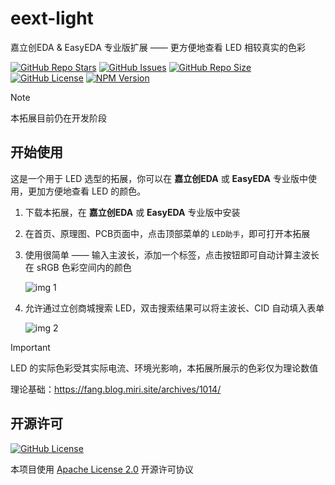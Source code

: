 # eext-light

嘉立创EDA & EasyEDA 专业版扩展 —— 更方便地查看 LED 相较真实的色彩

<a href="https://github.com/klxf/eext-light" style="vertical-align: inherit;" target="_blank"><img src="https://img.shields.io/github/stars/klxf/eext-light" alt="GitHub Repo Stars" class="not-medium-zoom-image" style="display: inline; vertical-align: inherit;" /></a>&nbsp;<a href="https://github.com/klxf/eext-light/issues" style="vertical-align: inherit;" target="_blank"><img src="https://img.shields.io/github/issues/klxf/eext-light" alt="GitHub Issues" class="not-medium-zoom-image" style="display: inline; vertical-align: inherit;" /></a>&nbsp;<a href="https://github.com/klxf/eext-light" style="vertical-align: inherit;" target="_blank"><img src="https://img.shields.io/github/repo-size/klxf/eext-light" alt="GitHub Repo Size" class="not-medium-zoom-image" style="display: inline; vertical-align: inherit;" /></a>&nbsp;<a href="https://choosealicense.com/licenses/apache-2.0/" style="vertical-align: inherit;" target="_blank"><img src="https://img.shields.io/github/license/klxf/eext-light" alt="GitHub License" class="not-medium-zoom-image" style="display: inline; vertical-align: inherit;" /></a>&nbsp;<a href="https://www.npmjs.com/package/@jlceda/pro-api-types" style="vertical-align: inherit;" target="_blank"><img src="https://img.shields.io/npm/v/%40jlceda%2Fpro-api-types?label=pro-api-types" alt="NPM Version" class="not-medium-zoom-image" style="display: inline; vertical-align: inherit;" /></a>

> [!NOTE]
>
> 本拓展目前仍在开发阶段

## 开始使用

这是一个用于 LED 选型的拓展，你可以在 **嘉立创EDA** 或 **EasyEDA** 专业版中使用，更加方便地查看 LED 的颜色。

1. 下载本拓展，在 **嘉立创EDA** 或 **EasyEDA** 专业版中安装

2. 在首页、原理图、PCB页面中，点击顶部菜单的 `LED助手`，即可打开本拓展

3. 使用很简单 —— 输入主波长，添加一个标签，点击按钮即可自动计算主波长在 sRGB 色彩空间内的颜色
   
   ![img 1](https://github.com/user-attachments/assets/db91c988-799b-4122-b5c3-75af5d77c25d)

4. 允许通过立创商城搜索 LED，双击搜索结果可以将主波长、CID 自动填入表单
   
   ![img 2](https://github.com/user-attachments/assets/2553b70d-f41b-401b-9c61-0e2c00584d50)


> [!IMPORTANT]
>
> LED 的实际色彩受其实际电流、环境光影响，本拓展所展示的色彩仅为理论数值
> 
> 理论基础：https://fang.blog.miri.site/archives/1014/

## 开源许可

<a href="https://choosealicense.com/licenses/apache-2.0/" style="vertical-align: inherit;" target="_blank"><img src="https://img.shields.io/github/license/easyeda/pro-api-sdk" alt="GitHub License" class="not-medium-zoom-image" style="display: inline; vertical-align: inherit;" /></a>

本项目使用 [Apache License 2.0](https://choosealicense.com/licenses/apache-2.0/) 开源许可协议
